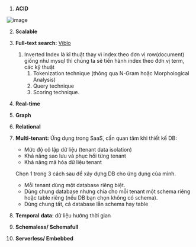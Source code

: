 1. **ACID**

![image](https://github.com/minhnd410/lifelong-learning/assets/91967823/70a8148d-15e2-441b-9e69-7bc4041a8a55)

2. **Scalable**
3. **Full-text search:** [Viblo](https://viblo.asia/p/fulltext-search-don-gian-ma-huu-ich-DXOGRjbPGdZ)
    1. Inverted Index là kĩ thuật thay vì index theo đơn vị row(document) giống như mysql thì chúng ta sẽ tiến hành index theo đơn vị term, các kỹ thuật
        1. Tokenization technique (thông qua N-Gram hoặc Morphological Analysis)
        2. Query technique
        3. Scoring technique.
4. **Real-time**
5. **Graph**
6. **Relational**
7. **Multi-tenant:** Ứng dụng trong SaaS, cần quan tâm khi thiết kế DB:
    - Mức độ cô lập dữ liệu (tenant data isolation)
    - Khả năng sao lưu và phục hồi từng tenant
    - Khả năng mã hóa dữ liệu tenant
    
    Chọn 1 trong 3 cách sau để xây dựng DB cho ứng dụng của mình.
    
    - Mỗi tenant dùng một database riêng biệt.
    - Dùng chung database nhưng chia cho mỗi tenant một schema riêng hoặc table riêng (nếu DB bạn chọn không có schema).
    - Dùng chung tất, cả database lẫn schema hay table
8. **Temporal** **data**: dữ liệu hướng thời gian
9. **Schemaless/ Schemafull**
10. **Serverless/ Embebbed**
